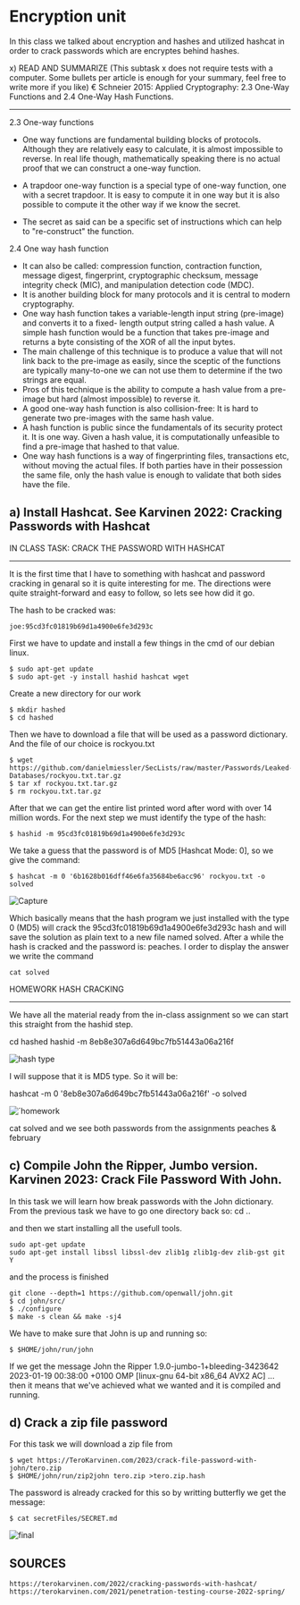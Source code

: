 # Encryption unit


In this class we talked about encryption and hashes and utilized hashcat in order to crack passwords which are encryptes behind hashes. 

x) READ AND SUMMARIZE (This subtask x does not require tests with a computer. Some bullets per article is enough for your summary, feel free to write more if you like)
€ Schneier 2015: Applied Cryptography: 2.3 One-Way Functions and 2.4 One-Way Hash Functions.

----------------------------------------------------------------------------------
   2.3 One-way functions
   
   - One way functions are fundamental building blocks of protocols. Although they are relatively easy to calculate, it is almost 
    impossible to reverse. In real life though, mathematically speaking there is no actual proof that we can construct a one-way 
    function. 
   - A trapdoor one-way function is a special type of one-way function, one with a secret trapdoor. It is easy to compute it in 
    one way but it is also possible to compute it the other way if we know the secret. 
    
   - The secret as said can be a specific set of instructions which can help to "re-construct" the function. 
    
   2.4 One way hash function
    
   - It can also be called: compression function, contraction function, message digest, fingerprint, cryptographic checksum, 
   message integrity check (MIC), and manipulation detection code (MDC). 
   - It is another building block for many protocols and it is central to modern cryptography. 
   - One way hash function takes a variable-length input string (pre-image) and converts it to a fixed- length output string called a 
   hash value. A simple hash function would be a function that takes pre-image and returns a byte consisting of the XOR of all the 
   input bytes.
   - The main challenge of this technique is to produce a value that will not link back to the pre-image as easily, since the sceptic
   of the functions are typically many-to-one we can not use them to determine if the two strings are equal.    
   - Pros of this technique is the ability to compute a hash value from a pre-image but hard (almost impossible) to reverse it. 
   - A good one-way hash function is also collision-free: It is hard to generate two pre-images with the same hash value.
   - A hash function is public since the fundamentals of its security protect it. It is one way. Given a hash value, it is computationally 
   unfeasible to find a pre-image that hashed to that value.  
   - One way hash functions is a way of fingerprinting files, transactions etc, without moving the actual files. If both parties 
   have in their possession the same file, only the hash value is enough to validate that both sides have the file. 

a) Install Hashcat. See Karvinen 2022: Cracking Passwords with Hashcat
----------------------------------------------------------------------------------

IN CLASS TASK: CRACK THE PASSWORD WITH HASHCAT
__________________________________________________________________________________________
It is the first time that I have to something with hashcat and password cracking in genaral so it is quite interesting for me. The directions were quite straight-forward and easy to follow, so lets see how did it go. 

The hash to be cracked was: 

    joe:95cd3fc01819b69d1a4900e6fe3d293c
    
First we have to update and install a few things in the cmd of our debian linux. 

    $ sudo apt-get update
    $ sudo apt-get -y install hashid hashcat wget

Create a new directory for our work

    $ mkdir hashed
    $ cd hashed
    
Then we have to download a file that will be used as a password dictionary. And the file of our choice is rockyou.txt

    $ wget https://github.com/danielmiessler/SecLists/raw/master/Passwords/Leaked-Databases/rockyou.txt.tar.gz
    $ tar xf rockyou.txt.tar.gz
    $ rm rockyou.txt.tar.gz

After that we can get the entire list printed word after word with over 14 million words. 
For the next step we must identify the type of the hash:

    $ hashid -m 95cd3fc01819b69d1a4900e6fe3d293c
    
We take a guess that the password is of MD5 [Hashcat Mode: 0], so we give the command:

    $ hashcat -m 0 '6b1628b016dff46e6fa35684be6acc96' rockyou.txt -o solved
    
![Capture](https://user-images.githubusercontent.com/113516460/218860522-ff47ec19-4ad5-492a-9695-d132da2e1bfd.JPG)
    
Which basically means that the hash program we just installed with the type 0 (MD5) will crack the 95cd3fc01819b69d1a4900e6fe3d293c hash and will save the solution as plain text to a new file named solved. After a while the hash is cracked and the password is: peaches.
I order to display the answer we write the command 

    cat solved

HOMEWORK HASH CRACKING
____________________________________________________________________________________________
We have all the material ready from the in-class assignment so we can start this straight from the hashid step. 

   cd hashed
   hashid -m 8eb8e307a6d649bc7fb51443a06a216f
   
![hash type](https://user-images.githubusercontent.com/113516460/218860546-ce121d54-ada2-4ed3-9bff-3140165a0f6d.JPG)

I will suppose that it is MD5 type. So it will be:

   hashcat -m 0 '8eb8e307a6d649bc7fb51443a06a216f' -o solved
   
![´homework](https://user-images.githubusercontent.com/113516460/218862077-9d9d421c-2bdf-45b5-8bef-bdcc7cf610bc.JPG)

   cat solved 
   and we see both passwords from the assignments
   peaches & february

c) Compile John the Ripper, Jumbo version. Karvinen 2023: Crack File Password With John.
------------------------------------------------------------------------------------

In this task we will learn how break passwords with the John dictionary. From the previous task we have to go one directory back so: cd ..

and then we start installing all the usefull tools. 

    sudo apt-get update
    sudo apt-get install libssl libssl-dev zlib1g zlib1g-dev zlib-gst git
    Y
   
and the process is finished

    git clone --depth=1 https://github.com/openwall/john.git
    $ cd john/src/	
    $ ./configure
    $ make -s clean && make -sj4
   
We have to make sure that John is up and running so:
     
    $ $HOME/john/run/john 
    
If we get the message John the Ripper 1.9.0-jumbo-1+bleeding-3423642 2023-01-19 00:38:00 +0100 OMP [linux-gnu 64-bit x86_64 AVX2 AC] ... then it means that we've achieved what we wanted and it is compiled and running. 

d) Crack a zip file password
----------------------------------------------------------------------------------------------
For this task we will download a zip file from 

    $ wget https://TeroKarvinen.com/2023/crack-file-password-with-john/tero.zip 
    $ $HOME/john/run/zip2john tero.zip >tero.zip.hash
   
The password is already cracked for this so by writting butterfly we get the message:

    $ cat secretFiles/SECRET.md 
   
![final](https://user-images.githubusercontent.com/113516460/218870912-d6082893-6a8c-47da-aa30-73813f6d16a3.JPG)



SOURCES
------------------------------------------------------------------------------------

    https://terokarvinen.com/2022/cracking-passwords-with-hashcat/
    https://terokarvinen.com/2021/penetration-testing-course-2022-spring/

